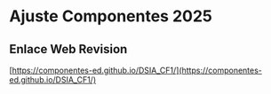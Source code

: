 # **Ajuste Componentes 2025**

## **Enlace Web Revision**

[https://componentes-ed.github.io/DSIA_CF1/](https://componentes-ed.github.io/DSIA_CF1/)

#


